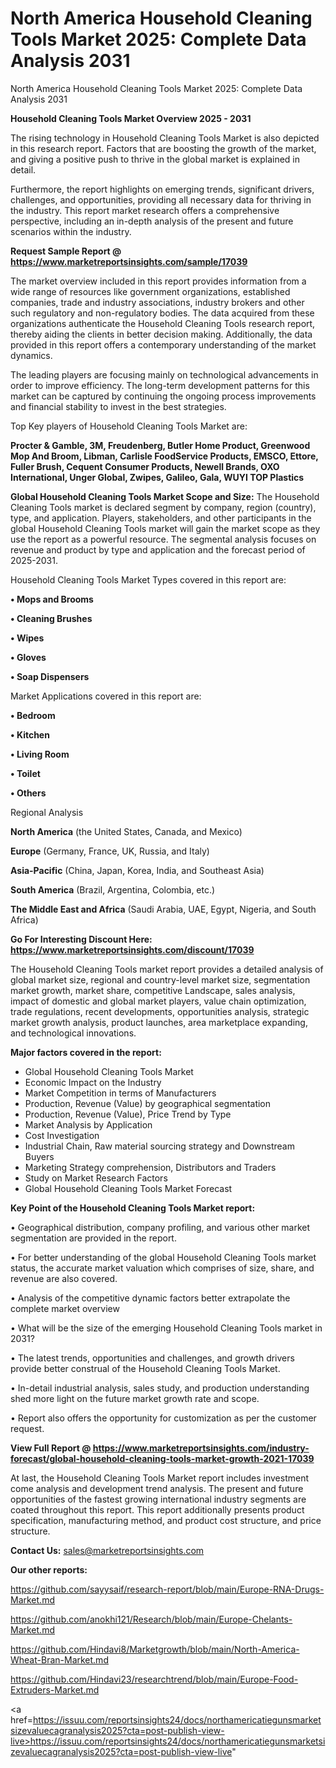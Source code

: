 # North America Household Cleaning Tools Market 2025: Complete Data Analysis 2031
North America Household Cleaning Tools Market 2025: Complete Data Analysis 2031

<Strong> Household Cleaning Tools Market Overview 2025 - 2031</strong>

The rising technology in Household Cleaning Tools Market is also depicted in this research report. Factors that are boosting the growth of the market, and giving a positive push to thrive in the global market is explained in detail.

Furthermore, the report highlights on emerging trends, significant drivers, challenges, and opportunities, providing all necessary data for thriving in the industry. This report market research offers a comprehensive perspective, including an in-depth analysis of the present and future scenarios within the industry.

<strong>Request Sample Report @ <a href=https://www.marketreportsinsights.com/sample/17039>https://www.marketreportsinsights.com/sample/17039</a></strong>

The market overview included in this report provides information from a wide range of resources like government organizations, established companies, trade and industry associations, industry brokers and other such regulatory and non-regulatory bodies. The data acquired from these organizations authenticate the Household Cleaning Tools research report, thereby aiding the clients in better decision making. Additionally, the data provided in this report offers a contemporary understanding of the market dynamics.

The leading players are focusing mainly on technological advancements in order to improve efficiency. The long-term development patterns for this market can be captured by continuing the ongoing process improvements and financial stability to invest in the best strategies.

Top Key players of Household Cleaning Tools Market are:

<strong>Procter & Gamble, 3M, Freudenberg, Butler Home Product, Greenwood Mop And Broom, Libman, Carlisle FoodService Products, EMSCO, Ettore, Fuller Brush, Cequent Consumer Products, Newell Brands, OXO International, Unger Global, Zwipes, Galileo, Gala, WUYI TOP Plastics</strong>

<strong><b>Global Household Cleaning Tools Market Scope and Size:</b></strong>
The Household Cleaning Tools market is declared segment by company, region (country), type, and application. Players, stakeholders, and other participants in the global Household Cleaning Tools market will gain the market scope as they use the report as a powerful resource. The segmental analysis focuses on revenue and product by type and application and the forecast period of 2025-2031.

Household Cleaning Tools Market Types covered in this report are:

<strong>• Mops and Brooms

• Cleaning Brushes

• Wipes

• Gloves

• Soap Dispensers</strong>

Market Applications covered in this report are:

<strong>• Bedroom

• Kitchen

• Living Room

• Toilet

• Others</strong> 

Regional Analysis

<strong>North America</strong> (the United States, Canada, and Mexico)

<strong>Europe</strong> (Germany, France, UK, Russia, and Italy)

<strong>Asia-Pacific</strong> (China, Japan, Korea, India, and Southeast Asia)

<strong>South America</strong> (Brazil, Argentina, Colombia, etc.)

<strong>The Middle East and Africa</strong> (Saudi Arabia, UAE, Egypt, Nigeria, and South Africa)

<strong>Go For Interesting Discount Here: <a href=https://www.marketreportsinsights.com/discount/17039>https://www.marketreportsinsights.com/discount/17039</a></strong>

The Household Cleaning Tools market report provides a detailed analysis of global market size, regional and country-level market size, segmentation market growth, market share, competitive Landscape, sales analysis, impact of domestic and global market players, value chain optimization, trade regulations, recent developments, opportunities analysis, strategic market growth analysis, product launches, area marketplace expanding, and technological innovations.

<strong><b>Major factors covered in the report:</b></strong>
<ul>
  <li>Global Household Cleaning Tools Market </li>
  <li>Economic Impact on the Industry</li>
  <li>Market Competition in terms of Manufacturers</li>
  <li>Production, Revenue (Value) by geographical segmentation</li>
  <li>Production, Revenue (Value), Price Trend by Type</li>
  <li>Market Analysis by Application</li>
  <li>Cost Investigation</li>
  <li>Industrial Chain, Raw material sourcing strategy and Downstream Buyers</li>
  <li>Marketing Strategy comprehension, Distributors and Traders</li>
  <li>Study on Market Research Factors</li>
  <li>Global Household Cleaning Tools Market Forecast</li>
</ul>

<strong><b>Key Point of the Household Cleaning Tools Market report:</b></strong>

• Geographical distribution, company profiling, and various other market segmentation are provided in the report.

• For better understanding of the global Household Cleaning Tools market status, the accurate market valuation which comprises of size, share, and revenue are also covered.

• Analysis of the competitive dynamic factors better extrapolate the complete market overview

• What will be the size of the emerging Household Cleaning Tools market in 2031?

• The latest trends, opportunities and challenges, and growth drivers provide better construal of the Household Cleaning Tools Market.

• In-detail industrial analysis, sales study, and production understanding shed more light on the future market growth rate and scope.

• Report also offers the opportunity for customization as per the customer request.

<strong><b>View Full Report @ <a href=https://www.marketreportsinsights.com/industry-forecast/global-household-cleaning-tools-market-growth-2021-17039>https://www.marketreportsinsights.com/industry-forecast/global-household-cleaning-tools-market-growth-2021-17039</a></b></strong>


At last, the Household Cleaning Tools Market report includes investment come analysis and development trend analysis. The present and future opportunities of the fastest growing international industry segments are coated throughout this report. This report additionally presents product specification, manufacturing method, and product cost structure, and price structure.

<strong>Contact Us:</strong>
sales@marketreportsinsights.com

<strong>Our other reports:</strong>

<a href=https://github.com/sayysaif/research-report/blob/main/Europe-RNA-Drugs-Market.md>https://github.com/sayysaif/research-report/blob/main/Europe-RNA-Drugs-Market.md</a>

<a href=https://github.com/anokhi121/Research/blob/main/Europe-Chelants-Market.md>https://github.com/anokhi121/Research/blob/main/Europe-Chelants-Market.md</a>

<a href=https://github.com/Hindavi8/Marketgrowth/blob/main/North-America-Wheat-Bran-Market.md>https://github.com/Hindavi8/Marketgrowth/blob/main/North-America-Wheat-Bran-Market.md</a>

<a href=https://github.com/Hindavi23/researchtrend/blob/main/Europe-Food-Extruders-Market.md>https://github.com/Hindavi23/researchtrend/blob/main/Europe-Food-Extruders-Market.md</a>

<a href=https://issuu.com/reportsinsights24/docs/northamericatiegunsmarketsizevaluecagranalysis2025?cta=post-publish-view-live>https://issuu.com/reportsinsights24/docs/northamericatiegunsmarketsizevaluecagranalysis2025?cta=post-publish-view-live</a>"
